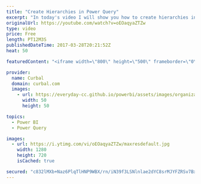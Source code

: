 ```yaml
---
title: "Create Hierarchies in Power Query"
excerpt: "In today's video I will show you how to create hierarchies in Power Query. I showed you in a previous video how to create hierarchies using DAX: https://www.youtube.com/watch?v=EzfLJFEKV8I but this time we will use Power Query.  Link to PowerBI file: http://gofile.me/2kEOD/kr5z9Do2H   Looking for a download"
originalUrl: https://youtube.com/watch?v=oEOaqyaZTZw
type: video
price: Free
length: PT12M3S
publishedDateTime: 2017-03-28T20:21:52Z
heat: 50

featuredContent: "<iframe width=\"800\" height=\"500\" frameborder=\"0\" src=\"https://www.youtube.com/embed/oEOaqyaZTZw\" allow=\"accelerometer; autoplay; encrypted-media; gyroscope; picture-in-picture\" allowfullscreen></iframe>"

provider:
  name: Curbal
  domain: curbal.com
  images:
    - url: https://everyday-cc.github.io/powerbi/assets/images/organizations/curbal.com-50x50.jpg
      width: 50
      height: 50

topics:
  - Power BI
  - Power Query

images:
  - url: https://i.ytimg.com/vi/oEOaqyaZTZw/maxresdefault.jpg
    width: 1280
    height: 720
    isCached: true

secured: "c832lMXb+Naz6PlqTlHNP9WBX/rn/iN39f3LSNlnlae2dYC8srMJYFZRSv7BxYgkvvOpX7DVeZCpqdYVlH6Fwpxb1+6Kx6OHASDynCl78FQ3k+buauD6daiDqzc3AKUaFFdU0mwjf3PMHdyeVe1CCDZdOeh5jNhrbRKBvtSCCoVzfFHhft1U+GTSMJvm1b8wOxRaeGw/+249xDbNALUmiRQfSrAbcr7NcL3OFO/a/VRx3zY5YIqvPNAT5rVylZGrF6iAXIRH/dipoJY1hSbjYI/IdMJbYkHJZeU1E4f0rx+Mm7GSlPyAOixLqJqmIfrEw4wmPTpIPOxrBsw5UotluwaVpyToq4KYNj0UwT0p8QRgY1/eLNMP/glzEG6KJJZawGG9ZihANllIdhtzaSFy/4oi0n056xJalngzwWefo40=;+RG52gK0uv1uDA+STlxLSg=="
---
```


